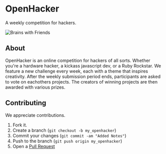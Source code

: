 # OpenHacker

A weekly competition for hackers.

![Brains with Friends](https://raw.github.com/JacksonGariety/OpenHacker/master/preview.jpg)

## About

OpenHacker is an online competition for hackers of all sorts. Whether you're a hardware hacker, a kickass javascript dev, or a Ruby Rockstar. We feature a new challenge every week, each with a theme that inspires creativity. After the weekly submission period ends, participants are asked to vote on eachothers projects. The creators of winning projects are then awarded with various prizes.

## Contributing

We appreciate contributions.

1. Fork it.
2. Create a branch (`git checkout -b my_openhacker`)
3. Commit your changes (`git commit -am "Added Notes"`)
4. Push to the branch (`git push origin my_openhacker`)
5. Open a [Pull Request](http://github.com/JacksonGariety/OpenHacker/pulls)